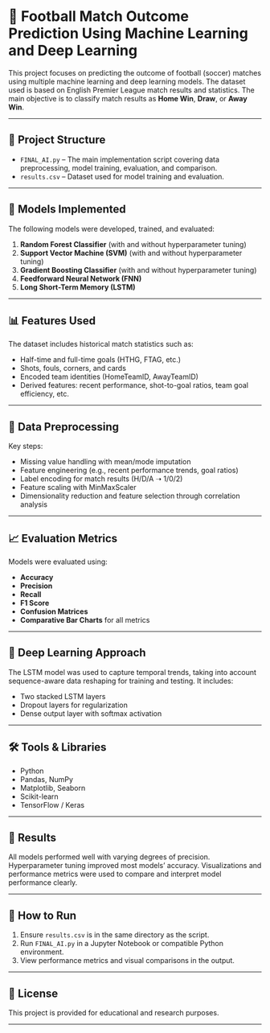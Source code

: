 
# 🧠 Football Match Outcome Prediction  Using Machine Learning and Deep Learning

This project focuses on predicting the outcome of football (soccer) matches using multiple machine learning and deep learning models. The dataset used is based on English Premier League match results and statistics. The main objective is to classify match results as **Home Win**, **Draw**, or **Away Win**.

---

## 📁 Project Structure

- `FINAL_AI.py` – The main implementation script covering data preprocessing, model training, evaluation, and comparison.
- `results.csv` – Dataset used for model training and evaluation.

---

## 🧪 Models Implemented

The following models were developed, trained, and evaluated:

1. **Random Forest Classifier** (with and without hyperparameter tuning)
2. **Support Vector Machine (SVM)** (with and without hyperparameter tuning)
3. **Gradient Boosting Classifier** (with and without hyperparameter tuning)
4. **Feedforward Neural Network (FNN)**
5. **Long Short-Term Memory (LSTM)**

---

## 📊 Features Used

The dataset includes historical match statistics such as:

- Half-time and full-time goals (HTHG, FTAG, etc.)
- Shots, fouls, corners, and cards
- Encoded team identities (HomeTeamID, AwayTeamID)
- Derived features: recent performance, shot-to-goal ratios, team goal efficiency, etc.

---

## 🧹 Data Preprocessing

Key steps:

- Missing value handling with mean/mode imputation
- Feature engineering (e.g., recent performance trends, goal ratios)
- Label encoding for match results (H/D/A ➝ 1/0/2)
- Feature scaling with MinMaxScaler
- Dimensionality reduction and feature selection through correlation analysis

---

## 📈 Evaluation Metrics

Models were evaluated using:

- **Accuracy**
- **Precision**
- **Recall**
- **F1 Score**
- **Confusion Matrices**
- **Comparative Bar Charts** for all metrics

---

## 🧠 Deep Learning Approach

The LSTM model was used to capture temporal trends, taking into account sequence-aware data reshaping for training and testing. It includes:

- Two stacked LSTM layers
- Dropout layers for regularization
- Dense output layer with softmax activation

---

## 🛠 Tools & Libraries

- Python
- Pandas, NumPy
- Matplotlib, Seaborn
- Scikit-learn
- TensorFlow / Keras

---

## 📌 Results

All models performed well with varying degrees of precision. Hyperparameter tuning improved most models’ accuracy. Visualizations and performance metrics were used to compare and interpret model performance clearly.

---

## 🚀 How to Run

1. Ensure `results.csv` is in the same directory as the script.
2. Run `FINAL_AI.py` in a Jupyter Notebook or compatible Python environment.
3. View performance metrics and visual comparisons in the output.

---

## 📄 License

This project is provided for educational and research purposes.

---
